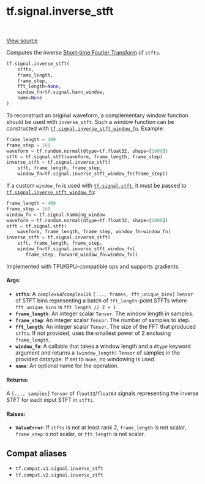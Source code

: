 <div itemscope itemtype="http://developers.google.com/ReferenceObject">
<meta itemprop="name" content="tf.signal.inverse_stft" />
<meta itemprop="path" content="Stable" />
</div>

# tf.signal.inverse_stft

<!-- Insert buttons and diff -->

<table class="tfo-notebook-buttons tfo-api" align="left">
</table>

<a target="_blank" href="/code/stable/tensorflow/python/ops/signal/spectral_ops.py">View source</a>



Computes the inverse [Short-time Fourier Transform][stft] of `stfts`.

``` python
tf.signal.inverse_stft(
    stfts,
    frame_length,
    frame_step,
    fft_length=None,
    window_fn=tf.signal.hann_window,
    name=None
)
```



<!-- Placeholder for "Used in" -->

To reconstruct an original waveform, a complementary window function should
be used with `inverse_stft`. Such a window function can be constructed with
<a href="../../tf/signal/inverse_stft_window_fn.md"><code>tf.signal.inverse_stft_window_fn</code></a>.
Example:

```python
frame_length = 400
frame_step = 160
waveform = tf.random.normal(dtype=tf.float32, shape=[1000])
stft = tf.signal.stft(waveform, frame_length, frame_step)
inverse_stft = tf.signal.inverse_stft(
    stft, frame_length, frame_step,
    window_fn=tf.signal.inverse_stft_window_fn(frame_step))
```

If a custom `window_fn` is used with <a href="../../tf/signal/stft.md"><code>tf.signal.stft</code></a>, it must be passed to
<a href="../../tf/signal/inverse_stft_window_fn.md"><code>tf.signal.inverse_stft_window_fn</code></a>:

```python
frame_length = 400
frame_step = 160
window_fn = tf.signal.hamming_window
waveform = tf.random.normal(dtype=tf.float32, shape=[1000])
stft = tf.signal.stft(
    waveform, frame_length, frame_step, window_fn=window_fn)
inverse_stft = tf.signal.inverse_stft(
    stft, frame_length, frame_step,
    window_fn=tf.signal.inverse_stft_window_fn(
       frame_step, forward_window_fn=window_fn))
```

Implemented with TPU/GPU-compatible ops and supports gradients.

#### Args:


* <b>`stfts`</b>: A `complex64`/`complex128` `[..., frames, fft_unique_bins]`
  `Tensor` of STFT bins representing a batch of `fft_length`-point STFTs
  where `fft_unique_bins` is `fft_length // 2 + 1`
* <b>`frame_length`</b>: An integer scalar `Tensor`. The window length in samples.
* <b>`frame_step`</b>: An integer scalar `Tensor`. The number of samples to step.
* <b>`fft_length`</b>: An integer scalar `Tensor`. The size of the FFT that produced
  `stfts`. If not provided, uses the smallest power of 2 enclosing
  `frame_length`.
* <b>`window_fn`</b>: A callable that takes a window length and a `dtype` keyword
  argument and returns a `[window_length]` `Tensor` of samples in the
  provided datatype. If set to `None`, no windowing is used.
* <b>`name`</b>: An optional name for the operation.


#### Returns:

A `[..., samples]` `Tensor` of `float32`/`float64` signals representing
the inverse STFT for each input STFT in `stfts`.



#### Raises:


* <b>`ValueError`</b>: If `stfts` is not at least rank 2, `frame_length` is not scalar,
  `frame_step` is not scalar, or `fft_length` is not scalar.

[stft]: https://en.wikipedia.org/wiki/Short-time_Fourier_transform

## Compat aliases

* `tf.compat.v1.signal.inverse_stft`
* `tf.compat.v2.signal.inverse_stft`

